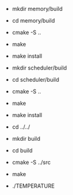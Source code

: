 - mkdir memory/build
- cd memory/build
- cmake -S ..
- make 
- make install

- mkdir scheduler/build
- cd scheduler/build
- cmake -S ..
- make 
- make install

- cd ../../
- mkdir build
- cd build
- cmake -S ../src
- make
- ./TEMPERATURE